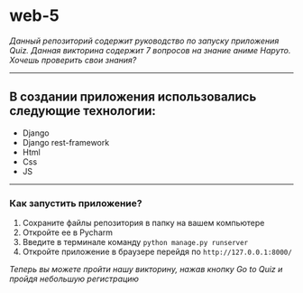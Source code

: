 # web-5
*Данный репозиторий содержит руководство по запуску приложения Quiz. Данная викторина содержит 7 вопросов на знание аниме Наруто. Хочешь проверить свои знания?*
__________________
## В создании приложения использовались следующие технологии:
* Django
* Django rest-framework
* Html
* Css
* JS
____________________
### Как запустить приложениe?
1. Сохраните файлы репозитория в папку на вашем компьютере
2. Откройте ее в Pycharm
3. Введите в терминале команду `python manage.py runserver`
4. Откройте приложение в браузере перейдя по `http://127.0.0.1:8000/` 
   
*Теперь вы можете пройти нашу викторину, нажав кнопку Go to Quiz и пройдя небольшую регистрацию*
